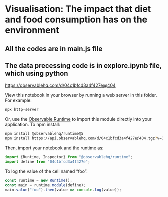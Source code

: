 # Visualisation: The impact that diet and food consumption has on the environment

## All the codes are in **main.js** file
## The data precessing code is in explore.ipynb file, which using python

https://observablehq.com/d/04c1bfcd3a4f427e@404

View this notebook in your browser by running a web server in this folder. For
example:

~~~sh
npx http-server
~~~

Or, use the [Observable Runtime](https://github.com/observablehq/runtime) to
import this module directly into your application. To npm install:

~~~sh
npm install @observablehq/runtime@5
npm install https://api.observablehq.com/d/04c1bfcd3a4f427e@404.tgz?v=3
~~~

Then, import your notebook and the runtime as:

~~~js
import {Runtime, Inspector} from "@observablehq/runtime";
import define from "04c1bfcd3a4f427e";
~~~

To log the value of the cell named “foo”:

~~~js
const runtime = new Runtime();
const main = runtime.module(define);
main.value("foo").then(value => console.log(value));
~~~
